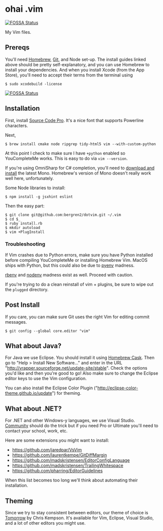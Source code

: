 # ohai .vim
[![FOSSA Status](https://app.fossa.io/api/projects/git%2Bgithub.com%2Fbergren2%2Fdotvim.svg?type=shield)](https://app.fossa.io/projects/git%2Bgithub.com%2Fbergren2%2Fdotvim?ref=badge_shield)


My Vim files.

## Prereqs

You'll need [Homebrew](http://brew.sh), [Git](https://help.github.com/articles/generating-ssh-keys/),
and Node set-up. The install guides linked above should be pretty self-explanatory,
and you can use Homebrew to install your dependencies. And when you install
Xcode (from the App Store), you'll need to accept their terms from the terminal
using

    $ sudo xcodebuild -license


[![FOSSA Status](https://app.fossa.io/api/projects/git%2Bgithub.com%2Fbergren2%2Fdotvim.svg?type=large)](https://app.fossa.io/projects/git%2Bgithub.com%2Fbergren2%2Fdotvim?ref=badge_large)

## Installation

First, install [Source Code Pro](https://github.com/adobe-fonts/source-code-pro).
It's a nice font that supports Powerline characters.

Next,

    $ brew install cmake node ripgrep tidy-html5 vim --with-custom-python

At this point I check to make sure I have `+python` enabled so YouCompleteMe works.
This is easy to do via `vim --version`.

If you're using OmniSharp for C# completion, you'll need to
[download and install](http://www.mono-project.com/download/) the latest Mono.
Homebrew's version of Mono doesn't really work well here, unfortunately.

Some Node libraries to install:

    $ npm install -g jsxhint eslint

Then the easy part:

    $ git clone git@github.com:bergren2/dotvim.git ~/.vim
    $ cd $_
    $ ruby install.rb
    $ mkdir autoload
    $ vim +PlugInstall

### Troubleshooting

If Vim crashes due to Python errors, make sure you have Python installed before
compiling YouCompleteMe or installing Homebrew Vim. MacOS ships with Python, but
this could also be due to [pyenv](https://github.com/pyenv/pyenv) madness.

[rbenv](https://github.com/rbenv/rbenv) and [nodenv](https://github.com/nodenv/nodenv)
madness exist as well. Proceed with caution.

If you're trying to do a clean reinstall of vim + plugins, be sure to wipe out
the `plugged` directory.

## Post Install

If you care, you can make sure Git uses the right Vim for editing commit
messages.

    $ git config --global core.editor "vim"

## What about Java?

For Java we use Eclipse. You should install it using [Homebrew Cask](http://caskroom.io/).
Then go to "Help > Install New Software..." and enter in the URL
"http://vrapper.sourceforge.net/update-site/stable". Check the options you'd
like and then you're good to go! Also make sure to change the Eclipse editor
keys to use the Vim configuration.

You can also install the Eclipse Color Plugin ("http://eclipse-color-theme.github.io/update")
for theming.

## What about .NET?

For .NET and other Windows-y languages, we use Visual Studio. [Community](https://www.visualstudio.com/en-us/downloads/download-visual-studio-vs.aspx) should do the trick but if you need Pro or Ultimate you'll need to contact your school, work, etc.

Here are some extensions you might want to install:
- https://github.com/jaredpar/VsVim
- https://github.com/laurentkempe/GitDiffMargin
- https://github.com/madskristensen/EditorConfigLanguage
- https://github.com/madskristensen/TrailingWhitespace
- https://github.com/pharring/EditorGuidelines

When this list becomes too long we'll think about automating their installation.

## Theming

Since we try to stay consistent between editors, our theme of choice is
[Tomorrow](https://github.com/chriskempson/tomorrow-theme) by Chris Kempson.
It's available for Vim, Eclipse, Visual Studio, and a lot of other editors you
might use.